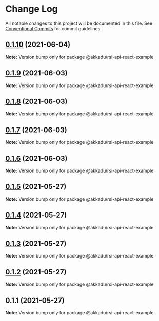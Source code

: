 # Change Log

All notable changes to this project will be documented in this file.
See [Conventional Commits](https://conventionalcommits.org) for commit guidelines.

## [0.1.10](https://github.com/Akkadu/rsi-api-widgets/compare/@akkadu/rsi-api-react-example@0.1.9...@akkadu/rsi-api-react-example@0.1.10) (2021-06-04)

**Note:** Version bump only for package @akkadu/rsi-api-react-example





## [0.1.9](https://github.com/Akkadu/rsi-api-widgets/compare/@akkadu/rsi-api-react-example@0.1.8...@akkadu/rsi-api-react-example@0.1.9) (2021-06-03)

**Note:** Version bump only for package @akkadu/rsi-api-react-example





## [0.1.8](https://github.com/Akkadu/rsi-api-widgets/compare/@akkadu/rsi-api-react-example@0.1.7...@akkadu/rsi-api-react-example@0.1.8) (2021-06-03)

**Note:** Version bump only for package @akkadu/rsi-api-react-example





## [0.1.7](https://github.com/Akkadu/rsi-api-widgets/compare/@akkadu/rsi-api-react-example@0.1.6...@akkadu/rsi-api-react-example@0.1.7) (2021-06-03)

**Note:** Version bump only for package @akkadu/rsi-api-react-example





## [0.1.6](https://github.com/Akkadu/rsi-api-widgets/compare/@akkadu/rsi-api-react-example@0.1.5...@akkadu/rsi-api-react-example@0.1.6) (2021-06-03)

**Note:** Version bump only for package @akkadu/rsi-api-react-example





## [0.1.5](https://github.com/Akkadu/rsi-api-widgets/compare/@akkadu/rsi-api-react-example@0.1.4...@akkadu/rsi-api-react-example@0.1.5) (2021-05-27)

**Note:** Version bump only for package @akkadu/rsi-api-react-example





## [0.1.4](https://github.com/Akkadu/rsi-api-widgets/compare/@akkadu/rsi-api-react-example@0.1.3...@akkadu/rsi-api-react-example@0.1.4) (2021-05-27)

**Note:** Version bump only for package @akkadu/rsi-api-react-example





## [0.1.3](https://github.com/Akkadu/rsi-api-widgets/compare/@akkadu/rsi-api-react-example@0.1.2...@akkadu/rsi-api-react-example@0.1.3) (2021-05-27)

**Note:** Version bump only for package @akkadu/rsi-api-react-example





## [0.1.2](https://github.com/Akkadu/rsi-api-widgets/compare/@akkadu/rsi-api-react-example@0.1.1...@akkadu/rsi-api-react-example@0.1.2) (2021-05-27)

**Note:** Version bump only for package @akkadu/rsi-api-react-example





## 0.1.1 (2021-05-27)

**Note:** Version bump only for package @akkadu/rsi-api-react-example
